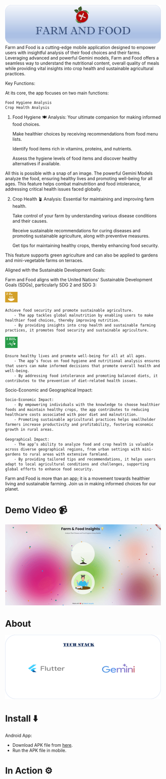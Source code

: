 ![Intro](./assets/Images/intro.png)
Farm and Food is a cutting-edge mobile application designed to empower users with insightful analysis of their food choices and their farms. Leveraging advanced and powerful Gemini models, Farm and Food offers a seamless way to understand the nutritional content, overall quality of meals while providing vital insights into crop health and sustainable agricultural practices.

Key Functions:

At its core, the app focuses on two main functions:

    Food Hygiene Analysis
    Crop Health Analysis

1. Food Hygiene 🍽️ Analysis: Your ultimate companion for making informed food choices.

    Make healthier choices by receiving recommendations from food menu lists.

    Identify food items rich in vitamins, proteins, and nutrients.

    Assess the hygiene levels of food items and discover healthy alternatives if available.

All this is possible with a snap of an image. The powerful Gemini Models analyze the food, ensuring healthy lives and promoting well-being for all ages. This feature helps combat malnutrition and food intolerance, addressing critical health issues faced globally.

2. Crop Health 🪴 Analysis: Essential for maintaining and improving farm health.

    Take control of your farm by understanding various disease conditions and their causes.

    Receive sustainable recommendations for curing diseases and promoting sustainable agriculture, along with preventive measures.

    Get tips for maintaining healthy crops, thereby enhancing food security.

This feature supports green agriculture and can also be applied to gardens and mini-vegetable farms on terraces.

Aligned with the Sustainable Development Goals:

Farm and Food aligns with the United Nations' Sustainable Development Goals (SDGs), particularly SDG 2 and SDG 3:

<img src="assets/Images/sdg2.png" alt="drawing" width="40"/>
    
    Achieve food security and promote sustainable agriculture.
        - The app tackles global malnutrition by enabling users to make healthier food choices, thereby improving nutrition.
        - By providing insights into crop health and sustainable farming practices, it promotes food security and sustainable agriculture.
    
<img src="assets/Images/sdg3.png" alt="drawing" width="40"/>

    Ensure healthy lives and promote well-being for all at all ages.
        - The app’s focus on food hygiene and nutritional analysis ensures that users can make informed decisions that promote overall health and well-being.
        - By addressing food intolerance and promoting balanced diets, it contributes to the prevention of diet-related health issues.

Socio-Economic and Geographical Impact:

    Socio-Economic Impact:
        - By empowering individuals with the knowledge to choose healthier foods and maintain healthy crops, the app contributes to reducing healthcare costs associated with poor diet and malnutrition.
        - Promoting sustainable agricultural practices helps smallholder farmers increase productivity and profitability, fostering economic growth in rural areas.

    Geographical Impact:
        - The app’s ability to analyze food and crop health is valuable across diverse geographical regions, from urban settings with mini-gardens to rural areas with extensive farmland.
        - By providing tailored tips and recommendations, it helps users adapt to local agricultural conditions and challenges, supporting global efforts to enhance food security.

Farm and Food is more than an app; it is a movement towards healthier living and sustainable farming. Join us in making informed choices for our planet.

# Demo Video 📹
[![Home](./assets/Images/home.gif)](https://rakeshjarupula.github.io/)

# About 

![Image](./assets/Images/about.png)

# Install ⬇️
Android App: 
 - Download APK file from [here](https://drive.google.com/file/d/1prWLfSYWOanH3GrbCTX_ePK9hZ0mG4Yn/view?usp=sharing).
 - Run the APK file in mobile. 

# In Action ⚙️
